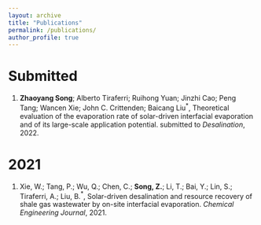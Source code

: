 ```yaml
---
layout: archive
title: "Publications"
permalink: /publications/
author_profile: true
---
```


# Submitted

1. **Zhaoyang Song**; Alberto Tiraferri; Ruihong Yuan; Jinzhi Cao; Peng Tang; Wancen Xie; John C. Crittenden; Baicang Liu${^*}$, Theoretical evaluation of the evaporation rate of solar-driven interfacial evaporation and of its large-scale application potential. submitted to *Desalination*, 2022.

# 2021

1. Xie, W.;  Tang, P.;  Wu, Q.;  Chen, C.; **Song, Z.**;  Li, T.;  Bai, Y.;  Lin, S.;  Tiraferri, A.; Liu, B.${^*}$, Solar-driven desalination and resource recovery of shale gas wastewater by on-site interfacial evaporation. *Chemical Engineering Journal*, 2021.





